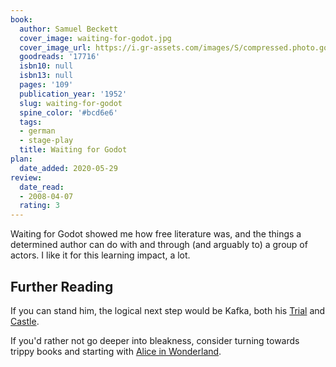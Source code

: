 ```yaml
---
book:
  author: Samuel Beckett
  cover_image: waiting-for-godot.jpg
  cover_image_url: https://i.gr-assets.com/images/S/compressed.photo.goodreads.com/books/1327910301l/17716._SX98_.jpg
  goodreads: '17716'
  isbn10: null
  isbn13: null
  pages: '109'
  publication_year: '1952'
  slug: waiting-for-godot
  spine_color: '#bcd6e6'
  tags:
  - german
  - stage-play
  title: Waiting for Godot
plan:
  date_added: 2020-05-29
review:
  date_read:
  - 2008-04-07
  rating: 3
---
```


Waiting for Godot showed me how free literature was, and the things a determined author can do with and through (and
arguably to) a group of actors. I like it for this learning impact, a lot.

## Further Reading

If you can stand him, the logical next step would be Kafka, both his
[Trial](https://books.rixx.de/reviews/2008/the-trial) and [Castle](https://books.de/reviews/2009/the-castle).

If you'd rather not go deeper into bleakness, consider turning towards trippy books and starting with [Alice in
Wonderland](https://books.rixx.de/reviews/2004/alice-in-wonderland).
